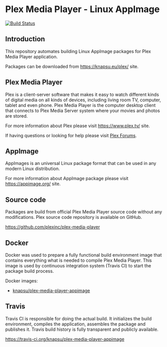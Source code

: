 # Plex Media Player - Linux AppImage

[![Build Status](https://travis-ci.org/knapsu/plex-media-player-appimage.svg?branch=master)](https://travis-ci.org/knapsu/plex-media-player-appimage)

## Introduction

This repository automates building Linux AppImage packages for Plex Media Player application.

Packages can be downloaded from https://knapsu.eu/plex/ site.

## Plex Media Player

Plex is a client-server software that makes it easy to watch different kinds of digital media on all kinds of devices, including living room TV, computer, tablet and even phone.
Plex Media Player is the computer desktop client that connects to Plex Media Server system where your movies and photos are stored.

For more information about Plex please visit https://www.plex.tv/ site.

If having questions or looking for help please visit [Plex Forums](https://forums.plex.tv/).

## AppImage

AppImages is an universal Linux package format that can be used in any modern Linux distribution.

For more information about AppImage package please visit https://appimage.org/ site.

## Source code

Packages are build from official Plex Media Player source code without any modifications. Plex source code repository is available on GitHub.

https://github.com/plexinc/plex-media-player

## Docker

Docker was used to prepare a fully functional build environment image that contains everything what is needed to compile Plex Media Player. This image is used by continuous integration system (Travis CI) to start the package build process.

Docker images:
- [knapsu/plex-media-player-appimage](https://hub.docker.com/r/knapsu/plex-media-player-appimage/)

## Travis

Travis CI is responsible for doing the actual build. It initializes the build environment, compiles the application, assembles the package and publishes it. Travis build history is fully transparent and publicly available.

https://travis-ci.org/knapsu/plex-media-player-appimage
